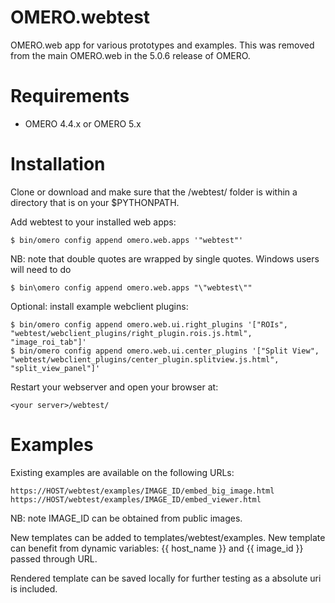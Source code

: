 OMERO.webtest
============

OMERO.web app for various prototypes and examples.
This was removed from the main OMERO.web in the 5.0.6 release of OMERO.


Requirements
============

* OMERO 4.4.x or OMERO 5.x

Installation
============

Clone or download and make sure that the /webtest/ folder
is within a directory that is on your $PYTHONPATH.

Add webtest to your installed web apps:

	$ bin/omero config append omero.web.apps '"webtest"'

NB: note that double quotes are wrapped by single quotes.
Windows users will need to do

    $ bin\omero config append omero.web.apps "\"webtest\""

Optional: install example webclient plugins:

    $ bin/omero config append omero.web.ui.right_plugins '["ROIs", "webtest/webclient_plugins/right_plugin.rois.js.html", "image_roi_tab"]'
    $ bin/omero config append omero.web.ui.center_plugins '["Split View", "webtest/webclient_plugins/center_plugin.splitview.js.html", "split_view_panel"]'


Restart your webserver and open your browser at:

	<your server>/webtest/


Examples
========

Existing examples are available on the following URLs:

    https://HOST/webtest/examples/IMAGE_ID/embed_big_image.html
    https://HOST/webtest/examples/IMAGE_ID/embed_viewer.html

NB: note IMAGE_ID can be obtained from public images.

New templates can be added to templates/webtest/examples. New template can benefit from dynamic variables: {{ host_name }} and {{ image_id }} passed through URL.

Rendered template can be saved locally for further testing as a absolute uri is included.
